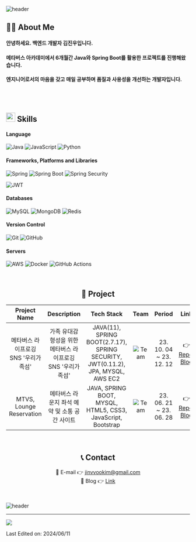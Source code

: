 
![header](https://capsule-render.vercel.app/api?type=waving&height=250&color=0:B22222,50:C23352&text=백엔드%20개발자%20'김진우'%20입니다&fontAlign=50&fontSize=50&fontColor=FFFFFF&section=header&reversal=false&textBg=false&descAlign=72)


## 💁🏻 About Me
#### 안녕하세요. 백엔드 개발자 김진우입니다.
#### 메타버스 아카데미에서 6개월간 Java와 Spring Boot를 활용한 프로젝트를 진행해왔습니다.
#### 엔지니어로서의 마음을 갖고 매일 공부하며 품질과 사용성을 개선하는 개발자입니다.
<br> <br>



## <img src="https://media2.giphy.com/media/QssGEmpkyEOhBCb7e1/giphy.gif?cid=ecf05e47a0n3gi1bfqntqmob8g9aid1oyj2wr3ds3mg700bl&rid=giphy.gif" width ="25"><b> Skills</b>

#### Language
![Java](https://img.shields.io/badge/Java-ED8B00?style=for-the-badge&logo=openjdk&logoColor=white)
![JavaScript](https://img.shields.io/badge/javascript-%23323330.svg?style=for-the-badge&logo=javascript&logoColor=%23F7DF1E)
![Python](https://img.shields.io/badge/python-3670A0?style=for-the-badge&logo=python&logoColor=ffdd54)

#### Frameworks, Platforms and Libraries
![Spring](https://img.shields.io/static/v1?style=for-the-badge&message=Spring&color=6DB33F&logo=Spring&logoColor=FFFFFF&label=)
![Spring Boot](https://img.shields.io/static/v1?style=for-the-badge&message=Spring+Boot&color=6DB33F&logo=Spring+Boot&logoColor=FFFFFF&label=)
![Spring Security](https://img.shields.io/static/v1?style=for-the-badge&message=Spring+Security&color=6DB33F&logo=Spring+Security&logoColor=FFFFFF&label=)

![JWT](https://img.shields.io/badge/JWT-black?style=for-the-badge&logo=JSON%20web%20tokens)

#### Databases
![MySQL](https://img.shields.io/badge/mysql-%2300f.svg?style=for-the-badge&logo=mysql&logoColor=white)
![MongoDB](https://img.shields.io/badge/MongoDB-%234ea94b.svg?style=for-the-badge&logo=mongodb&logoColor=white)
![Redis](https://img.shields.io/badge/redis-%23DD0031.svg?style=for-the-badge&logo=redis&logoColor=white)

#### Version Control
![Git](https://img.shields.io/badge/git-%23F05033.svg?style=for-the-badge&logo=git&logoColor=white)
![GitHub](https://img.shields.io/badge/github-%23121011.svg?style=for-the-badge&logo=github&logoColor=white)

#### Servers
![AWS](https://img.shields.io/badge/AWS-%23FF9900.svg?style=for-the-badge&logo=amazon-aws&logoColor=white)
![Docker](https://img.shields.io/badge/docker-%230db7ed.svg?style=for-the-badge&logo=docker&logoColor=white)
![GitHub Actions](https://img.shields.io/static/v1?style=for-the-badge&message=GitHub+Actions&color=2088FF&logo=GitHub+Actions&logoColor=FFFFFF&label=)

<br>

<div align="center">

## 📃 Project

|Project Name|Description|Tech Stack|Team|   Period   |Link| |
|:---:|:---:|:---:|:---:|:---:|:---:|:---:|
|메타버스 라이프로깅 SNS '우리가족섬'|가족 유대감 형성을 위한 메타버스 라이프로깅 SNS '우리가족섬'|JAVA(11), SPRING BOOT(2.7.17), SPRING SECURITY, JWT(0.11.2), JPA, MYSQL, AWS EC2|![Team](https://img.shields.io/badge/Team-red)| 23. 10. 04 ~ 23. 12. 12	|👉 [Repo](https://github.com/), [Blog](https://velog.io/@)|🏆|
|MTVS, Lounge Reservation|메타버스 라운지 좌석 예약 및 소통 공간 사이트|JAVA, SPRING BOOT, MYSQL, HTML5, CSS3, JavaScript, Bootstrap|![Team](https://img.shields.io/badge/Team-red)| 23. 06. 21 ~ 23. 06. 28	|👉 [Repo](https://github.com/). [Blog](https://velog.io/@)| |

<br>


## 📞 Contact
🔹 E-mail 👉 jinvvookim@gmail.com <br>
🔹 Blog 👉 [Link](https://velog.io/@jinvvoo/series/)

<br>

   </div>

![header](https://capsule-render.vercel.app/api?type=waving&color=0:B22222,50:C23352&height=250&width=400&section=footer&text=Thank%20you%20&fontSize=50&fontColor=FFFFFF)

-----

<p align="left">
  <a href="https://hits.seeyoufarm.com"><img src="https://hits.seeyoufarm.com/api/count/incr/badge.svg?url=https%3A%2F%2Fgithub.com%2Fjinvvoo&count_bg=%2379C83D&title_bg=%2386757E&icon=github.svg&icon_color=%23E1DEDE&title=hits&edge_flat=false"/></a>

Last Edited on: 2024/06/11
